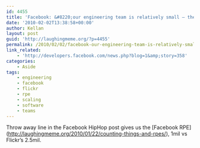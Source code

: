 ```yaml
---
id: 4455
title: 'Facebook: &#8220;our engineering team is relatively small — there are over one million users to every engineer&#8221;'
date: '2010-02-02T13:38:58+00:00'
author: Kellan
layout: post
guid: 'http://laughingmeme.org/?p=4455'
permalink: /2010/02/02/facebook-our-engineering-team-is-relatively-small-%e2%80%94-there-are-over-one-million-users-to-every-engineer/
link_related:
    - 'http://developers.facebook.com/news.php?blog=1&amp;story=358'
categories:
    - Aside
tags:
    - engineering
    - facebook
    - flickr
    - rpe
    - scaling
    - software
    - teams
---
```


Throw away line in the Facebook HipHop post gives us the \[Facebook RPE\](http://laughingmeme.org/2010/01/22/counting-things-and-rpes/), 1mil vs Flickr’s 2.5mil.